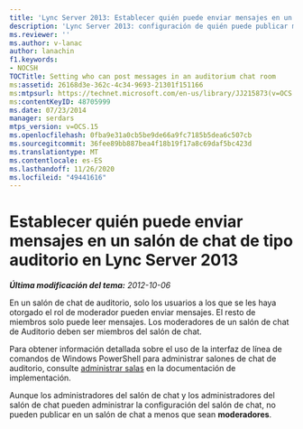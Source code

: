 ```yaml
---
title: 'Lync Server 2013: Establecer quién puede enviar mensajes en un salón de chat de tipo auditorio'
description: 'Lync Server 2013: configuración de quién puede publicar mensajes en un salón de chat de Auditorio.'
ms.reviewer: ''
ms.author: v-lanac
author: lanachin
f1.keywords:
- NOCSH
TOCTitle: Setting who can post messages in an auditorium chat room
ms:assetid: 26168d3e-362c-4c34-9693-21301f151166
ms:mtpsurl: https://technet.microsoft.com/en-us/library/JJ215873(v=OCS.15)
ms:contentKeyID: 48705999
ms.date: 07/23/2014
manager: serdars
mtps_version: v=OCS.15
ms.openlocfilehash: 0fba9e31a0cb5be9de66a9fc7185b5dea6c507cb
ms.sourcegitcommit: 36fee89bb887bea4f18b19f17a8c69daf5bc423d
ms.translationtype: MT
ms.contentlocale: es-ES
ms.lasthandoff: 11/26/2020
ms.locfileid: "49441616"
---
```

# <a name="setting-who-can-post-messages-in-an-auditorium-chat-room-in-lync-server-2013"></a>Establecer quién puede enviar mensajes en un salón de chat de tipo auditorio en Lync Server 2013

<div data-xmlns="http://www.w3.org/1999/xhtml">

<div class="topic" data-xmlns="http://www.w3.org/1999/xhtml" data-msxsl="urn:schemas-microsoft-com:xslt" data-cs="https://msdn.microsoft.com/">

<div data-asp="https://msdn2.microsoft.com/asp">



</div>

<div id="mainSection">

<div id="mainBody">

<span> </span>

_**Última modificación del tema:** 2012-10-06_

En un salón de chat de auditorio, solo los usuarios a los que se les haya otorgado el rol de moderador pueden enviar mensajes. El resto de miembros solo puede leer mensajes. Los moderadores de un salón de chat de Auditorio deben ser miembros del salón de chat.

Para obtener información detallada sobre el uso de la interfaz de línea de comandos de Windows PowerShell para administrar salones de chat de auditorio, consulte [administrar salas](manage-rooms.md) en la documentación de implementación.

Aunque los administradores del salón de chat y los administradores del salón de chat pueden administrar la configuración del salón de chat, no pueden publicar en un salón de chat a menos que sean **moderadores**.

</div>

<span> </span>

</div>

</div>

</div>


